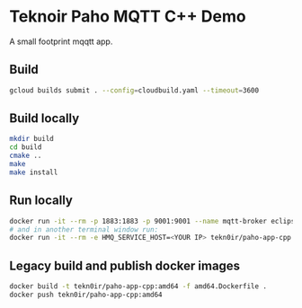 # Teknoir Paho MQTT C++ Demo
A small footprint mqqtt app.

## Build
```bash
gcloud builds submit . --config=cloudbuild.yaml --timeout=3600
```

## Build locally
```bash
mkdir build
cd build
cmake ..
make
make install
```

## Run locally
```bash
docker run -it --rm -p 1883:1883 -p 9001:9001 --name mqtt-broker eclipse-mosquitto
# and in another terminal window run:
docker run -it --rm -e HMQ_SERVICE_HOST=<YOUR IP> tekn0ir/paho-app-cpp:amd64
```

## Legacy build and publish docker images
```bash
docker build -t tekn0ir/paho-app-cpp:amd64 -f amd64.Dockerfile .
docker push tekn0ir/paho-app-cpp:amd64


```
